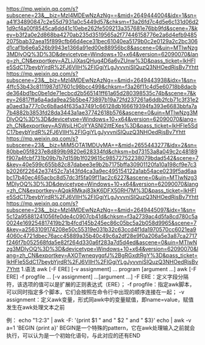 https://mp.weixin.qq.com/s?subscene=23&__biz=MzI4MDEwNzAzNg==&mid=2649444004&idx=1&sn=a41f34890847c2e55d7931a0c5449d57&chksm=f3a26fd7c4d5e6c131d06d21d9cf4a00f8545ca6dd41c10ebe262fe509213a357681e76bb9fd&scene=7&key=b3f2a0e2d868ba4270ab235d3519565a2f77446158776e2a6d4efb94852075bab32aea15f899cfb66d4ece31bec61040ea5179b0c2e0129a2c2bc306d1caf1b6e6a526b9943e1366a91ed00e88956bc8&ascene=0&uin=MTIwNzg3MDIyOQ%3D%3D&devicetype=Windows+10+x64&version=62090070&lang=zh_CN&exportkey=AZLjJjXasQHug4D6a6vZUnw%3D&pass_ticket=IkHFIe5SdC17beybYjrdR%2FJ6VIlH%2FIGgiYLgJyvvniSIQuzQ3NHOedRjsBv7Yhtt
https://mp.weixin.qq.com/s?subscene=23&__biz=MzI4MDEwNzAzNg==&mid=2649443938&idx=1&sn=4ffc53b43c8111987d17601c98bcc499&chksm=f3a26f11c4d5e60718b8dacbde364bd1bc0be1de71ecbcd2b565141ff61a65d280398535c74b&scene=7&key=26817ffa6a4ada9ea25b5be473897b19a72fd237261a6ddb2fcb71c3f31e2a0aed3a777c0c6b8ad4f635a37491c66128db166619394fa393e6683bbfa7a7b4882b3853fd28da3443a1ae37742618b576&ascene=0&uin=MTIwNzg3MDIyOQ%3D%3D&devicetype=Windows+10+x64&version=62090070&lang=zh_CN&exportkey=ASWsjLHCoYYASNI2jttEXes%3D&pass_ticket=IkHFIe5SdC17beybYjrdR%2FJ6VIlH%2FIGgiYLgJyvvniSIQuzQ3NHOedRjsBv7Yhtt
https://mp.weixin.qq.com/s?subscene=23&__biz=MjM5OTA1MDUyMA==&mid=2655443277&idx=2&sn=80bbe05f8237e8d899b9820e628334fd&chksm=bd73153a8a049c2c48189f907a4fcbf731b09b7b7d159b1f029615c98572752238079bdad542&scene=7&key=40e599c655b82c87dabee3e9b2b7175bffa30901120fa10a198cf9e7c3b2026f22642e37452c7a143fd4ca3a9ec495154122a1ab54ace0239f5ad6aabc17b40ec465acbc8d57dc3f5fa09f11ac2c6227&ascene=0&uin=MTIwNzg3MDIyOQ%3D%3D&devicetype=Windows+10+x64&version=62090070&lang=zh_CN&exportkey=AQqkRMkaj83kK6DFX50RH7M%3D&pass_ticket=IkHFIe5SdC17beybYjrdR%2FJ6VIlH%2FIGgiYLgJyvvniSIQuzQ3NHOedRjsBv7Yhtt
https://mp.weixin.qq.com/s?subscene=23&__biz=MzI4MDEwNzAzNg==&mid=2649445097&idx=1&sn=5c12a95881241056fe0de4c0907cb41d&chksm=f3a2739ac4d5fa8cd780c5a0024e169254817419b21b4fcd145b245ec86c05bc5a2b058d9965&scene=7&key=a2563109174208e50c55319e031b32c63ccd4f1da1970570cc6021ea94060c4721dbec76acc45889a35b40c49c6a2df28e9f0a206a5e3a87ca2717f246f7b052568fda5e82f264d330a6f283a7d5d4ed&ascene=0&uin=MTIwNzg3MDIyOQ%3D%3D&devicetype=Windows+10+x64&version=62090070&lang=zh_CN&exportkey=AXOTwneqygqfJ%2BgRGxdtRgY%3D&pass_ticket=IkHFIe5SdC17beybYjrdR%2FJ6VIlH%2FIGgiYLgJyvvniSIQuzQ3NHOedRjsBv7Yhtt
1.语法
awk [-F ERE] [-v assignment] ... program [argument ...]
awk [-F ERE] -f progfile ...  [-v assignment] ...[argument ...]
-F ERE：定义字段分隔符，该选项的值可以是扩展的正则表达式（ERE）；
-f progfile：指定awk脚本，可以同时指定多个脚本，它们会按照在命令行中出现的顺序连接在一起；
-v assignment：定义awk变量，形式同awk中的变量赋值，即name=value，赋值发生在awk处理文本之前

例：
echo "1:2:3" | awk -F: '{print $1 " and " $2 " and " $3}'
echo | awk -v a=1 'BEGIN {print a}'
BEGIN是一个特殊的pattern，它在awk处理输入之前就会执行，可以认为是一个初始化语句，与此对应的还有END